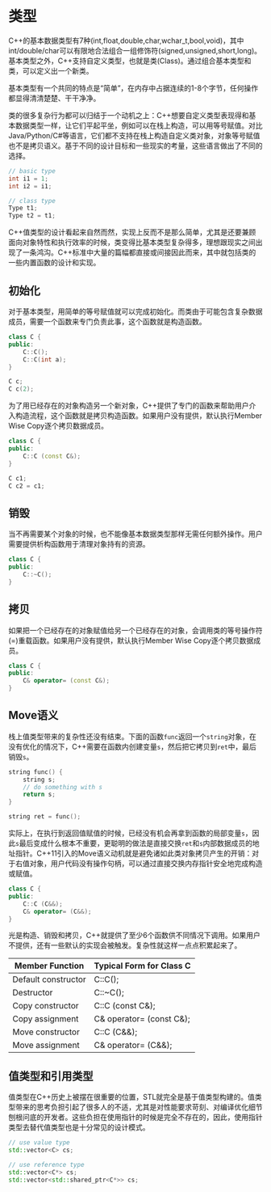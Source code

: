 # 类型

C++的基本数据类型有7种(int,float,double,char,wchar_t,bool,void)，其中int/double/char可以有限地合法组合一组修饰符(signed,unsigned,short,long)。基本类型之外，C++支持自定义类型，也就是类(Class)。通过组合基本类型和类，可以定义出一个新类。

基本类型有一个共同的特点是“简单”，在内存中占据连续的1-8个字节，任何操作都显得清清楚楚、干干净净。

类的很多复杂行为都可以归结于一个动机之上：C++想要自定义类型表现得和基本数据类型一样，让它们平起平坐，例如可以在栈上构造，可以用等号赋值。对比Java/Python/C#等语言，它们都不支持在栈上构造自定义类对象，对象等号赋值也不是拷贝语义。基于不同的设计目标和一些现实的考量，这些语言做出了不同的选择。

```cpp
// basic type
int i1 = 1;
int i2 = i1;

// class type
Type t1;
Type t2 = t1;
```

C++值类型的设计看起来自然而然，实现上反而不是那么简单，尤其是还要兼顾面向对象特性和执行效率的时候，类变得比基本类型复杂得多，理想跟现实之间出现了一条鸿沟。C++标准中大量的篇幅都直接或间接因此而来，其中就包括类的一些内置函数的设计和实现。

## 初始化

对于基本类型，用简单的等号赋值就可以完成初始化。而类由于可能包含复杂数据成员，需要一个函数来专门负责此事，这个函数就是构造函数。

```cpp
class C {
public:
    C::C();
    C::C(int a);
}

C c;
C c(2);
```

为了用已经存在的对象构造另一个新对象，C++提供了专门的函数来帮助用户介入构造流程，这个函数就是拷贝构造函数。如果用户没有提供，默认执行Member Wise Copy逐个拷贝数据成员。

```cpp
class C {
public:
    C::C (const C&);
}

C c1;
C c2 = c1;
```

## 销毁

当不再需要某个对象的时候，也不能像基本数据类型那样无需任何额外操作。用户需要提供析构函数用于清理对象持有的资源。

```cpp
class C {
public:
    C::~C();
}
```

## 拷贝

如果把一个已经存在的对象赋值给另一个已经存在的对象，会调用类的等号操作符(=)重载函数。如果用户没有提供，默认执行Member Wise Copy逐个拷贝数据成员。

```cpp
class C {
public:
    C& operator= (const C&);
}
```

## Move语义

栈上值类型带来的复杂性还没有结束。下面的函数`func`返回一个`string`对象，在没有优化的情况下，C++需要在函数内创建变量`s`，然后把它拷贝到`ret`中，最后销毁`s`。

```cpp
string func() {
    string s;
    // do something with s
    return s;
}

string ret = func();
```

实际上，在执行到返回值赋值的时候，已经没有机会再拿到函数的局部变量`s`，因此`s`最后变成什么根本不重要，更聪明的做法是直接交换`ret`和`s`内部数据成员的地址指针。C++11引入的Move语义动机就是避免诸如此类对象拷贝产生的开销：对于右值对象，用户代码没有操作句柄，可以通过直接交换内存指针安全地完成构造或赋值。

```cpp
class C {
public:
    C::C (C&&);
    C& operator= (C&&);
}
```

光是构造、销毁和拷贝，C++就提供了至少6个函数供不同情况下调用。如果用户不提供，还有一些默认的实现会被触发。复杂性就这样一点点积累起来了。

| Member Function | Typical Form for Class C|
|--|--|
| Default constructor | C::C(); |
| Destructor | C::~C(); |
| Copy constructor | C::C (const C&); |
| Copy assignment | C& operator= (const C&); |
| Move constructor | C::C (C&&); |
| Move assignment | C& operator= (C&&); |

## 值类型和引用类型

值类型在C++历史上被摆在很重要的位置，STL就完全是基于值类型构建的。值类型带来的思考负担引起了很多人的不适，尤其是对性能要求苛刻、对编译优化细节刨根问底的开发者。这些负担在使用指针的时候是完全不存在的，因此，使用指针类型去替代值类型也是十分常见的设计模式。

```cpp
// use value type
std::vector<C> cs;

// use reference type
std::vector<C*> cs;
std::vector<std::shared_ptr<C*>> cs;
```

